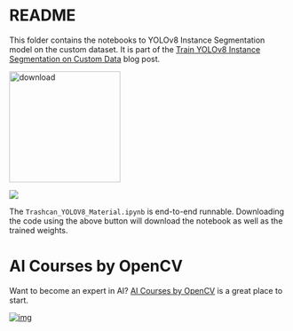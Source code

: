 # README

This folder contains the notebooks to YOLOv8 Instance Segmentation model on the custom dataset. It is part of the [Train YOLOv8 Instance Segmentation on Custom Data](https://learnopencv.com/train-yolov8-instance-segmentation/) blog post.

[<img src="https://learnopencv.com/wp-content/uploads/2022/07/download-button-e1657285155454.png" alt="download" width="200">](https://www.dropbox.com/scl/fo/cjj6w4q3679w1n03211zr/h?dl=1&rlkey=z16lunmbuwsn98we968psulse)

![](readme_images/yolov8-instance-segmentation-manything-trimmed.gif)

The `Trashcan_YOLOV8_Material.ipynb` is end-to-end runnable. Downloading the code using the above button will download the notebook as well as the trained weights.

# AI Courses by OpenCV

Want to become an expert in AI? [AI Courses by OpenCV](https://opencv.org/courses/) is a great place to start.

[![img](https://camo.githubusercontent.com/5c10c2db6c1c005a3846ca4e1774a650346ef7e0be436aa7b39e50210d2a80af/68747470733a2f2f6c6561726e6f70656e63762e636f6d2f77702d636f6e74656e742f75706c6f6164732f323032332f30312f41492d436f75727365732d42792d4f70656e43562d4769746875622e706e67)](https://opencv.org/courses/)